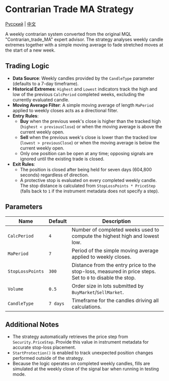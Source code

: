 # Contrarian Trade MA Strategy
[Русский](README_ru.md) | [中文](README_cn.md)

A weekly contrarian system converted from the original MQL "Contrarian_trade_MA" expert advisor. The strategy analyses weekly candle extremes together with a simple moving average to fade stretched moves at the start of a new week.

## Trading Logic

- **Data Source**: Weekly candles provided by the `CandleType` parameter (defaults to a 7-day timeframe).
- **Historical Extremes**: `Highest` and `Lowest` indicators track the high and low of the previous `CalcPeriod` completed weeks, excluding the currently evaluated candle.
- **Moving Average Filter**: A simple moving average of length `MaPeriod` applied to weekly closes acts as a directional filter.
- **Entry Rules**:
  - **Buy** when the previous week's close is higher than the tracked high (`highest < previousClose`) or when the moving average is above the current weekly open.
  - **Sell** when the previous week's close is lower than the tracked low (`lowest > previousClose`) or when the moving average is below the current weekly open.
  - Only one position can be open at any time; opposing signals are ignored until the existing trade is closed.
- **Exit Rules**:
  - The position is closed after being held for seven days (604,800 seconds) regardless of direction.
  - A protective stop is evaluated on every completed weekly candle. The stop distance is calculated from `StopLossPoints * PriceStep` (falls back to `1` if the instrument metadata does not specify a step).

## Parameters

| Name | Default | Description |
| --- | --- | --- |
| `CalcPeriod` | `4` | Number of completed weeks used to compute the highest high and lowest low. |
| `MaPeriod` | `7` | Period of the simple moving average applied to weekly closes. |
| `StopLossPoints` | `300` | Distance from the entry price to the stop-loss, measured in price steps. Set to `0` to disable the stop. |
| `Volume` | `0.5` | Order size in lots submitted by `BuyMarket`/`SellMarket`. |
| `CandleType` | `7 days` | Timeframe for the candles driving all calculations. |

## Additional Notes

- The strategy automatically retrieves the price step from `Security.PriceStep`. Provide this value in instrument metadata for accurate stop-loss placement.
- `StartProtection()` is enabled to track unexpected position changes performed outside of the strategy.
- Because the logic operates on completed weekly candles, fills are simulated at the weekly close of the signal bar when running in testing mode.
